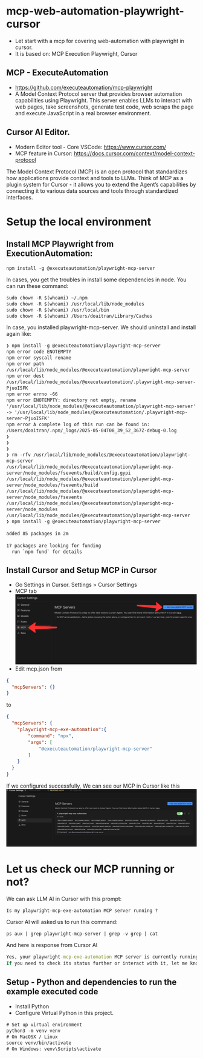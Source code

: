 # mcp-web-automation-playwright-cursor
- Let start with a mcp for covering web-automation with playwright in cursor.
- It is based on: MCP Execution Playwright, Cursor

## MCP - ExecuteAutomation
- https://github.com/executeautomation/mcp-playwright
- A Model Context Protocol server that provides browser automation capabilities using Playwright. This server enables LLMs to interact with web pages, take screenshots, generate test code, web scraps the page and execute JavaScript in a real browser environment.

## Cursor AI Editor.
- Modern Editor tool - Core VSCode: https://www.cursor.com/
- MCP feature in Cursor: https://docs.cursor.com/context/model-context-protocol

The Model Context Protocol (MCP) is an open protocol that standardizes how applications provide context and tools to LLMs. Think of MCP as a plugin system for Cursor - it allows you to extend the Agent’s capabilities by connecting it to various data sources and tools through standardized interfaces.

# Setup the local environment
## Install MCP Playwright from ExecutionAutomation:
```terminal
npm install -g @executeautomation/playwright-mcp-server
```

In cases, you get the troubles in install some dependencies in node. You can run these command:
```
sudo chown -R $(whoami) ~/.npm
sudo chown -R $(whoami) /usr/local/lib/node_modules
sudo chown -R $(whoami) /usr/local/bin
sudo chown -R $(whoami) /Users/doaitran/Library/Caches
```

In case, you installed playwright-mcp-server. We should uninstall and install again like:
```terminal
❯ npm install -g @executeautomation/playwright-mcp-server
npm error code ENOTEMPTY
npm error syscall rename
npm error path /usr/local/lib/node_modules/@executeautomation/playwright-mcp-server
npm error dest /usr/local/lib/node_modules/@executeautomation/.playwright-mcp-server-PjuoISFK
npm error errno -66
npm error ENOTEMPTY: directory not empty, rename '/usr/local/lib/node_modules/@executeautomation/playwright-mcp-server' -> '/usr/local/lib/node_modules/@executeautomation/.playwright-mcp-server-PjuoISFK'
npm error A complete log of this run can be found in: /Users/doaitran/.npm/_logs/2025-05-04T08_39_52_367Z-debug-0.log
❯ 
❯ 
❯ 
❯ rm -rfv /usr/local/lib/node_modules/@executeautomation/playwright-mcp-server
/usr/local/lib/node_modules/@executeautomation/playwright-mcp-server/node_modules/fsevents/build/config.gypi
/usr/local/lib/node_modules/@executeautomation/playwright-mcp-server/node_modules/fsevents/build
/usr/local/lib/node_modules/@executeautomation/playwright-mcp-server/node_modules/fsevents
/usr/local/lib/node_modules/@executeautomation/playwright-mcp-server/node_modules
/usr/local/lib/node_modules/@executeautomation/playwright-mcp-server
❯ npm install -g @executeautomation/playwright-mcp-server

added 85 packages in 2m

17 packages are looking for funding
  run `npm fund` for details
```

## Install Cursor and Setup MCP in Cursor
- Go Settings in Cursor. Settings > Cursor Settings
- MCP tab
![](./images/mcp-cursor-setting.png)
- Edit mcp.json from
```json
{
  "mcpServers": {}
}
```
to 
```json
{
  "mcpServers": {
    "playwright-mcp-exe-automation":{
        "command": "npx",
        "args": [
            "@executeautomation/playwright-mcp-server"
        ]
    }
  }
}
```
If we configured successfully, We can see our MCP in Cursor like this
![](./images/mcp-installed-cursor.png)

# Let us check our MCP running or not?
We can ask LLM AI in Cursor with this prompt:
```
Is my playwright-mcp-exe-automation MCP server running ?
```
Cursor AI will asked us to run this command:
```
ps aux | grep playwright-mcp-server | grep -v grep | cat
```
And here is response from Cursor AI
```cmd
Yes, your playwright-mcp-exe-automation MCP server is currently running. The process list shows both the node /usr/local/bin/playwright-mcp-server and the npm exec @executeautomation/playwright-mcp-server processes, which means the server is active and running in the background.
If you need to check its status further or interact with it, let me know!
```

## Setup - Python and dependencies to run the example executed code

- Install Python
- Configure Virtual Python in this project.
```
# Set up virtual environment
python3 -m venv venv
# On MacOSX / Linux
source venv/bin/activate  
# On Windows: venv\Scripts\activate
```